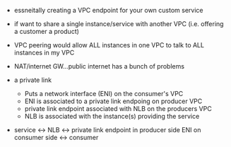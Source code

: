 * essneitally creating a VPC endpoint for your own custom service

* if want to share a single instance/service with another VPC (i.e. offering a customer a product)

* VPC peering would allow ALL instances in one VPC to talk to ALL instances in my VPC 
* NAT/internet GW...public internet has a bunch of problems


* a private link
    * Puts a network interface (ENI) on the consumer's VPC 
    * ENI is associated to a private link endpoing on producer VPC
    * private link endpoint associated with NLB on the producers VPC
    * NLB is associated with the instance(s) providing the service

* service <-> NLB <-> private link endpoint in producer side <producer-consumer> ENI on consumer side <-> consumer 



